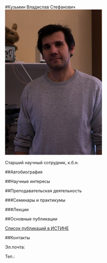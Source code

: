 #Кузьмин Владислав Стефанович
![Кузьмин Владислав Стефанович](./kuzmin.jpg "Кузьмин Владислав Стефанович")

Старший научный сотрудник, к.б.н.

##Автобиография

##Научные интересы

##Преподавательская деятельность

###Семинары и практикумы

###Лекции

##Основные публикации

[Список публикаций в ИСТИНЕ](http://istina.msu.ru/profile/vskuzmin/)

##Контакты

Эл.почта: 

Тел.: